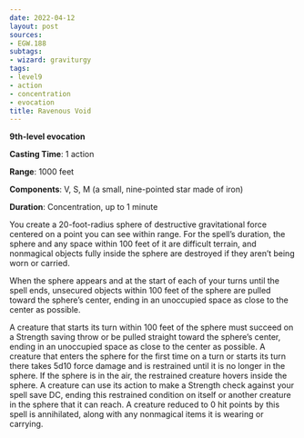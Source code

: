 ```yaml
---
date: 2022-04-12
layout: post
sources:
- EGW.188
subtags:
- wizard: graviturgy
tags:
- level9
- action
- concentration
- evocation
title: Ravenous Void
---
```


**9th-level evocation**

**Casting Time**: 1 action

**Range**: 1000 feet

**Components**: V, S, M (a small, nine-pointed star made of iron)

**Duration**: Concentration, up to 1 minute

You create a 20-foot-radius sphere of destructive gravitational force centered on a point you can see within range. For the spell’s duration, the sphere and any space within 100 feet of it are difficult terrain, and nonmagical objects fully inside the sphere are destroyed if they aren’t being worn or carried.

When the sphere appears and at the start of each of your turns until the spell ends, unsecured objects within 100 feet of the sphere are pulled toward the sphere’s center, ending in an unoccupied space as close to the center as possible.

A creature that starts its turn within 100 feet of the sphere must succeed on a Strength saving throw or be pulled straight toward the sphere’s center, ending in an unoccupied space as close to the center as possible. A creature that enters the sphere for the first time on a turn or starts its turn there takes 5d10 force damage and is restrained until it is no longer in the sphere. If
the sphere is in the air, the restrained creature hovers inside the sphere. A creature can use its action to make a Strength check against your spell save DC, ending this restrained condition on itself or another creature in the sphere that it can reach. A creature reduced to 0 hit points by this spell is annihilated, along with any nonmagical items it is wearing or carrying.

